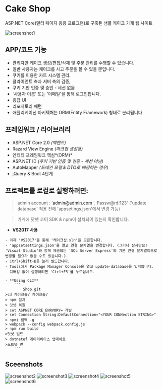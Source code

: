 # Cake Shop

ASP.NET Core(멀티 페이지 응용 프로그램)로 구축된 샘플 케이크 가게 웹 사이트

![screenshot1](./screenshots/screenshot1.png)

## APP/코드 기능
- 관리자만 케이크 생성/편집/삭제 및 주문 관리를 수행할 수 있습니다.
- 일반 사용자는 케이크를 사고 주문을 볼 수 있을 뿐입니다.
- 쿠키를 이용한 카트 시스템 관리.
- 클라이언트 측과 서버 측의 검증,
- 쿠키 기반 인증 및 승인 - 세션 없음
- '사용자 이름' 또는 '이메일'을 통해 로그인합니다.
- 응답 UI
- 리포지토리 패턴
- 애플리케이션 아키텍처는 ORM(Entity Framework) 형태로 분리됩니다

## 프레임워크 / 라이브러리
- ASP.NET Core 2.0 *(백엔드)*
- Razard View Engine *(마크업 생성용)*
- 엔티티 프레임워크 핵심*(ORM)*
- ASP.NET ID *(쿠키 기반 인증 및 인증 - 세션 아님)*
- AutoMapper *(도메인 모델 & DTO로 매핑하는 경우)*
- jQuery & Boot 4단계

## 프로젝트를 로컬로 실행하려면:
> admin account : 'admin@admin.com ', Passw@rd!123' ('update database' 적용 전에 'appsetings.json'에서 변경 가능)

> 기계에 닷넷 코어 SDK & npm이 설치되어 있는지 확인합니다.

- **VS2017 사용**
```
- 이제 'VS2017'을 통해 '케이크샵.sln'을 오픈합니다.
- 'appsetsettings.json'을 열고 연결 문자열을 변경합니다. (그러나 잠시만요! 'Visual Studio'와 함께 제공되는 'SQL Server Express'의 기본 연결 문자열이므로 변경할 필요가 없을 수도 있습니다.).
- Ctrl+Shift+B를 눌러 빌드합니다.
- Tools에서 Package Manager Console을 열고 update-database를 입력합니다.
- 디버깅 없이 실행하려면 'Ctrl+F5'를 누르십시오.

- **Using CLI**
    ```
        Shop.git
>cd 케이크숍/ 케이크숍/
> npm 설치
> 닷넷 복원
> set ASPNET CORE_ENRVORY= 개발
> set Connection String:DefaultConnection="<YOUR CONNection STRING>"
> npmi 웹팩 -g
> webpack --config webpack.config.js
> npm run build
>닷넷 빌드
> dotnetef 데이터베이스 업데이트
>도트넷 런
    ```
```
## Sceenshots
![screenshot2](./screenshots/screenshot2.png)
![screenshot3](./screenshots/screenshot3.png)
![screenshot4](./screenshots/screenshot4.png)
![screenshot5](./screenshots/screenshot5.png)
![screenshot6](./screenshots/screenshot6.png)
